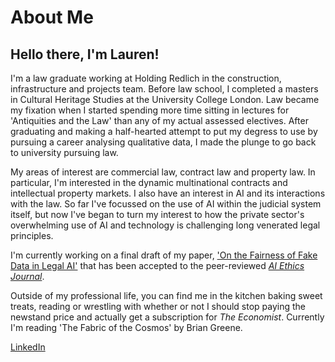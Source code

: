 # About Me
## Hello there, I'm Lauren!
I'm a law graduate working at Holding Redlich in the construction, infrastructure and projects team. Before law school, I completed a masters in Cultural Heritage Studies at the University College London. Law became my fixation when I started spending more time sitting in lectures for 'Antiquities and the Law' than any of my actual assessed electives. After graduating and making a half-hearted attempt to put my degress to use by pursuing a career analysing qualitative data,  I made the plunge to go back to university pursuing law.  


My areas of interest are commercial law, contract law and property law. In particular, I'm interested in the dynamic multinational contracts and intellectual property markets.  I also have an interest in AI and its interactions with the law. So far I've focussed on the use of AI within the judicial system itself, but now I've began to turn my interest to how the private sector's overwhelming use of AI and technology is challenging long venerated legal principles. 

I'm currently working on a final draft of my paper, ['On the Fairness of Fake Data in Legal AI'](https://arxiv.org/abs/2009.04640) that has been accepted to the peer-reviewed [*AI Ethics Journal*](https://www.aiethicsjournal.org). 

Outside of my professional life, you can find me in the kitchen baking sweet treats, reading or wrestling with whether or not I should stop paying the newstand price and actually get a subscription for *The Economist*. Currently I'm reading 'The Fabric of the Cosmos' by Brian Greene.

[LinkedIn](https://www.linkedin.com/in/lauren-boswell-b40b20100/)

